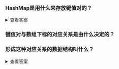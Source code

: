 ### HashMap是用什么来存放键值对的？

<details>
<summary>查看答案</summary>
<pre>
数组
</pre>
</details>

### 键值对与数组下标的对应关系是由什么决定的？
### 形成这种对应关系的数据结构叫什么？
<details>
<summary>查看答案</summary>
<pre>
key的hashCode 哈希桶
</pre>
</details>
